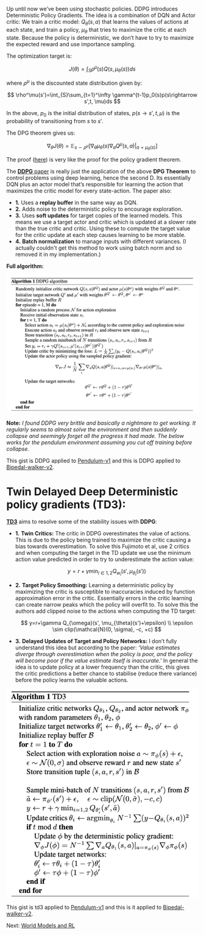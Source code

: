 Up until now we’ve been using stochastic policies. DDPG introduces Deterministic Policy Gradients. The idea is a combination of DQN and Actor critic: We train a critic model: $Q_\theta(s, a)$ that learns the values of actions at each state, and train a policy, $\mu_{\theta}$ that tries to maximize the critic at each state. Because the policy is deterministic, we don’t have to try to maximize the expected reward and use importance sampling.

The optimization target is:

$$
J(\theta) = \int_S\rho^{\mu}(s)Q(s, \mu_\theta(s))ds
$$

where $\rho^\mu$ is the discounted state distribution given by: 

$$
\rho^\mu(s')=\int_{S}\sum_{t=1}^\infty \gamma^{t-1}p_0(s)p(s\rightarrow s',t, \mu)ds
$$

In the above, $p_0$  is the initial distribution of states, $p(s\rightarrow s', t, \mu)$ is the probability of transitioning from $s$ to $s'$.

The DPG theorem gives us:

$$
\nabla_\theta J(\theta)=\mathbb{E}_{s\sim \rho^{\mu}}[\nabla_\theta\mu_\theta(s)\nabla_aQ^\mu(s, a)|_{a=\mu_{\theta}(s)}]
$$

The proof ([here](https://proceedings.mlr.press/v32/silver14-supp.pdf)) is very like the proof for the policy gradient theorem.

The [**DDPG** paper](https://arxiv.org/abs/1509.02971) is really just the application of the above **DPG Theorem** to control problems using deep learning, hence the second D. Its essentially DQN plus an actor model that’s responsible for learning the action that maximizes the critic model for every state-action. The paper also:

- __1.__ Uses a __replay buffer__ in the same way as DQN.
- __2.__ Adds noise to the deterministic policy to encourage exploration.
- __3.__ Uses __soft updates__ for target copies of the learned models. This means we use a target actor and critic which is updated at a slower rate than the true critic and critic. Using these to compute the target value for the critic update at each step causes learning to be more stable.
- __4.__ __Batch normalization__ to manage inputs with different variances. (I actually couldn't get this method to work using batch norm and so removed it in my implementation.)

**Full algorithm:**

![ddpg algorithm](/posts/rl-ddpg/algorithm.png)

__Note:__ _I found DDPG very brittle and basically a nightmare to get working. It regularly seems to almost solve the environment and then suddenly collapse and seemingly forget all the progress it had made. The below works for the pendulum environment assuming you cut off training before collapse._

This gist is DDPG applied to [Pendulum-v1](https://gist.github.com/mauicv/d05aba08051c3b840ebbede160b28249) and this is DDPG applied to [Bipedal-walker-v2](https://gist.github.com/mauicv/0091534795880127103e9744b97f92d9).

# Twin Delayed Deep Deterministic policy gradients (TD3):

[**TD3**](https://arxiv.org/abs/1802.09477) aims to resolve some of the stability issues with **DDPG**:

- __1.__ **Twin Critics:** The critic in DDPG overestimates the value of actions. This is due to the policy being trained to maximize the critic causing a bias towards overestimation. To solve this Fujimoto et al, use 2 critics and when computing the target in the TD update we use the minimum action value predicted in order to try to underestimate the action value:
    
    $$
    y=r+\gamma \min_{i\in 1,2} Q_{w_i} (s', \mu_{\theta_i}(s'))
    $$
    
- __2.__ **Target Policy Smoothing:** Learning a deterministic policy by maximizing the critic is susceptible to inaccuracies induced by function approximation error in the critic. Essentially errors in the critic learning can create narrow peaks which the policy will overfit to. To solve this the authors add clipped noise to the actions when computing the TD target:
    
    $$
    y=r+\gamma Q_{\omega}(s', \mu_{\theta}(s')+\epsilon)
    \\
    \epsilon \sim clip(\mathcal{N}(0, \sigma), -c, +c)
    $$
    
- __3.__ **Delayed Updates of Target and Policy Networks:** I don’t fully understand this idea but according to the paper: *‘Value estimates diverge through overestimation when the policy is poor, and the policy will become poor if the value estimate itself is inaccurate.’* In general the idea is to update policy at a lower frequency than the critic, this gives the critic predictions a better chance to stabilise (reduce there variance) before the policy learns the valuable actions.

![td3 algorithm](/posts/rl-ddpg/td3-algorithm.png)

This gist is td3 applied to [Pendulum-v1](https://gist.github.com/mauicv/a6d6bc22c1b664e5496028159d40c95d) and this is it applied to [Bipedal-walker-v2](https://gist.github.com/mauicv/5a34dc0acb7620199aa7cd5e3011da0e).

Next: [World Models and RL](#/posts/rl-world-model)
